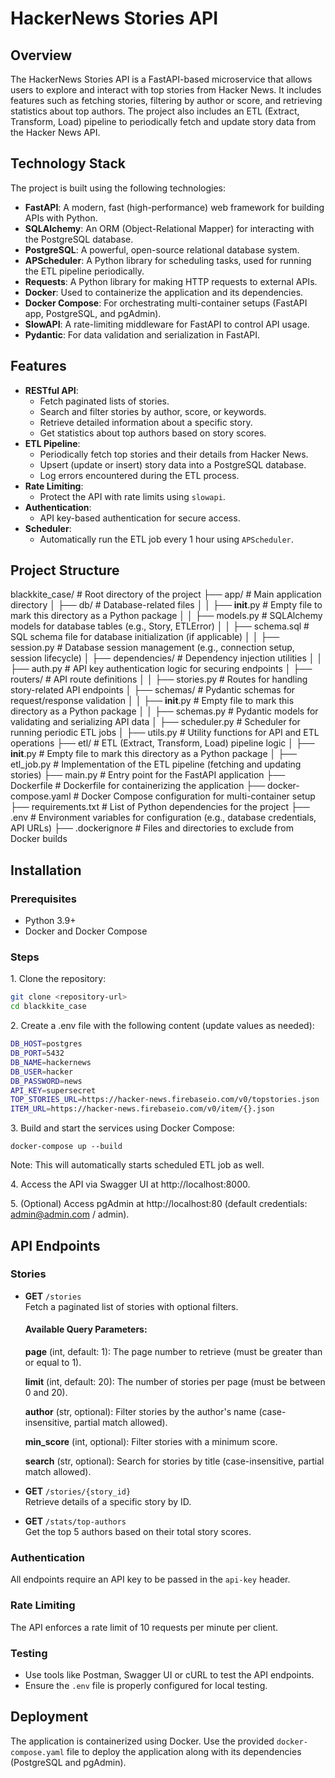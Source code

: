 # HackerNews Stories API

## Overview

The HackerNews Stories API is a FastAPI-based microservice that allows users to explore and interact with top stories from Hacker News. It includes features such as fetching stories, filtering by author or score, and retrieving statistics about top authors. The project also includes an ETL (Extract, Transform, Load) pipeline to periodically fetch and update story data from the Hacker News API.

## Technology Stack

The project is built using the following technologies:

- **FastAPI**: A modern, fast (high-performance) web framework for building APIs with Python.
- **SQLAlchemy**: An ORM (Object-Relational Mapper) for interacting with the PostgreSQL database.
- **PostgreSQL**: A powerful, open-source relational database system.
- **APScheduler**: A Python library for scheduling tasks, used for running the ETL pipeline periodically.
- **Requests**: A Python library for making HTTP requests to external APIs.
- **Docker**: Used to containerize the application and its dependencies.
- **Docker Compose**: For orchestrating multi-container setups (FastAPI app, PostgreSQL, and pgAdmin).
- **SlowAPI**: A rate-limiting middleware for FastAPI to control API usage.
- **Pydantic**: For data validation and serialization in FastAPI.

## Features

- **RESTful API**:
  - Fetch paginated lists of stories.
  - Search and filter stories by author, score, or keywords.
  - Retrieve detailed information about a specific story.
  - Get statistics about top authors based on story scores.
- **ETL Pipeline**:
  - Periodically fetch top stories and their details from Hacker News.
  - Upsert (update or insert) story data into a PostgreSQL database.
  - Log errors encountered during the ETL process.
- **Rate Limiting**:
  - Protect the API with rate limits using `slowapi`.
- **Authentication**:
  - API key-based authentication for secure access.
- **Scheduler**:
  - Automatically run the ETL job every 1 hour using `APScheduler`.

## Project Structure

blackkite_case/                     # Root directory of the project
├── app/                            # Main application directory
│   ├── db/                         # Database-related files
│   │   ├── __init__.py             # Empty file to mark this directory as a Python package
│   │   ├── models.py               # SQLAlchemy models for database tables (e.g., Story, ETLError)
│   │   ├── schema.sql              # SQL schema file for database initialization (if applicable)
│   │   ├── session.py              # Database session management (e.g., connection setup, session lifecycle)
│   ├── dependencies/               # Dependency injection utilities
│   │   ├── auth.py                 # API key authentication logic for securing endpoints
│   ├── routers/                    # API route definitions
│   │   ├── stories.py              # Routes for handling story-related API endpoints
│   ├── schemas/                    # Pydantic schemas for request/response validation
│   │   ├── __init__.py             # Empty file to mark this directory as a Python package
│   │   ├── schemas.py              # Pydantic models for validating and serializing API data
│   ├── scheduler.py                # Scheduler for running periodic ETL jobs
│   ├── utils.py                    # Utility functions for API and ETL operations
├── etl/                            # ETL (Extract, Transform, Load) pipeline logic
│   ├── __init__.py                 # Empty file to mark this directory as a Python package
│   ├── etl_job.py                  # Implementation of the ETL pipeline (fetching and updating stories)
├── main.py                         # Entry point for the FastAPI application
├── Dockerfile                      # Dockerfile for containerizing the application
├── docker-compose.yaml             # Docker Compose configuration for multi-container setup
├── requirements.txt                # List of Python dependencies for the project
├── .env                            # Environment variables for configuration (e.g., database credentials, API URLs)
├── .dockerignore                   # Files and directories to exclude from Docker builds

## Installation

### Prerequisites

- Python 3.9+
- Docker and Docker Compose

### Steps

1\. Clone the repository:

``` bash
git clone <repository-url>
cd blackkite_case
```

2\. Create a .env file with the following content (update values as needed):

```bash
DB_HOST=postgres
DB_PORT=5432
DB_NAME=hackernews
DB_USER=hacker
DB_PASSWORD=news
API_KEY=supersecret
TOP_STORIES_URL=https://hacker-news.firebaseio.com/v0/topstories.json
ITEM_URL=https://hacker-news.firebaseio.com/v0/item/{}.json

```

3\. Build and start the services using Docker Compose:

```
docker-compose up --build
```
Note: This will automatically starts scheduled ETL job as well.

4\. Access the API via Swagger UI at http://localhost:8000.

5\. (Optional) Access pgAdmin at http://localhost:80 (default credentials: admin@admin.com / admin).

API Endpoints
-------------

### Stories

-   **GET** `/stories`\
    Fetch a paginated list of stories with optional filters.
    #### Available Query Parameters:
    **page** (int, default: 1): The page number to retrieve (must be greater than or equal to 1).

    **limit** (int, default: 20): The number of stories per page (must be between 0 and 20).
    
    **author** (str, optional): Filter stories by the author's name (case-insensitive, partial match allowed).

    **min_score** (int, optional): Filter stories with a minimum score.
    
    **search** (str, optional): Search for stories by title (case-insensitive, partial match allowed).

-   **GET** `/stories/{story_id}`\
    Retrieve details of a specific story by ID.

-   **GET** `/stats/top-authors`\
    Get the top 5 authors based on their total story scores.

### Authentication

All endpoints require an API key to be passed in the `api-key` header.

### Rate Limiting

The API enforces a rate limit of 10 requests per minute per client.

### Testing

-   Use tools like Postman, Swagger UI or cURL to test the API endpoints.
-   Ensure the `.env` file is properly configured for local testing.

Deployment
----------

The application is containerized using Docker. Use the provided `docker-compose.yaml` file to deploy the application along with its dependencies (PostgreSQL and pgAdmin).
